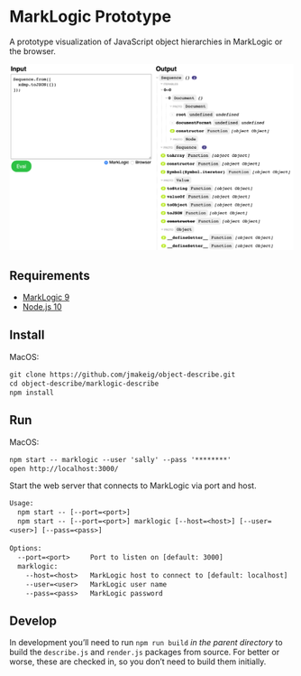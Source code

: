 # MarkLogic Prototype

A prototype visualization of JavaScript object hierarchies in MarkLogic or the browser.

![Screenshot](./screenshot.png)

## Requirements

* [MarkLogic 9](https://developer.marklogic.com/products)
* [Node.js 10](https://nodejs.org/en/download/)

## Install

MacOS:

```shell
git clone https://github.com/jmakeig/object-describe.git
cd object-describe/marklogic-describe
npm install
```

## Run

MacOS:

```shell
npm start -- marklogic --user 'sally' --pass '********'
open http://localhost:3000/
```

Start the web server that connects to MarkLogic via port and host. 

```text
Usage:
  npm start -- [--port=<port>]
  npm start -- [--port=<port>] marklogic [--host=<host>] [--user=<user>] [--pass=<pass>]

Options:
  --port=<port>     Port to listen on [default: 3000]
  marklogic:
    --host=<host>   MarkLogic host to connect to [default: localhost]
    --user=<user>   MarkLogic user name
    --pass=<pass>   MarkLogic password
```

## Develop

In development you’ll need to run `npm run build` *in the parent directory* to build the `describe.js` and `render.js` packages from source. For better or worse, these are checked in, so you don’t need to build them initially.